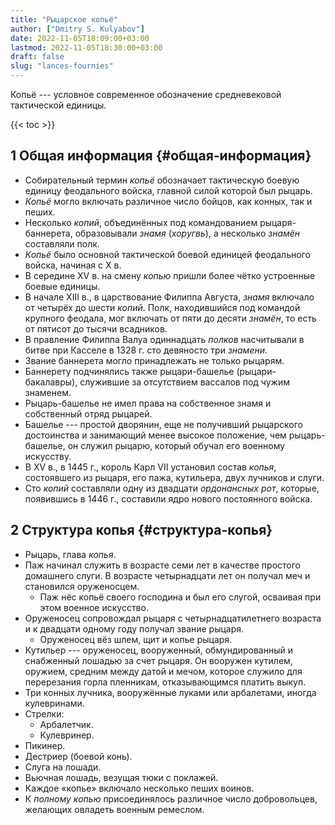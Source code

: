 ```yaml
---
title: "Рыцарское копьё"
author: ["Dmitry S. Kulyabov"]
date: 2022-11-05T18:09:00+03:00
lastmod: 2022-11-05T18:30:00+03:00
draft: false
slug: "lances-fournies"
---
```


Копьё --- условное современное обозначение средневековой тактической единицы.

<!--more-->

{{< toc >}}


## <span class="section-num">1</span> Общая информация {#общая-информация}

-   Собирательный термин _копьё_ обозначает тактическую боевую единицу феодального войска, главной силой которой был рыцарь.
-   _Копьё_ могло включать различное число бойцов, как конных, так и пеших.
-   Несколько _копий_, объединённых под командованием рыцаря-баннерета, образовывали _знамя_ (_хоругвь_), а несколько _знамён_ составляли полк.
-   _Копьё_ было основной тактической боевой единицей феодального войска, начиная с X в.
-   В середине XV в. на смену _копью_ пришли более чётко устроенные боевые единицы.
-   В начале XIII в., в царствование Филиппа Августа, _знамя_ включало от четырёх до шести _копий_. Полк, находившийся под командой крупного феодала, мог включать от пяти до десяти _знамён_, то есть от пятисот до тысячи всадников.
-   В правление Филиппа Валуа одиннадцать _полков_ насчитывали в битве при Касселе в 1328 г. сто девяносто три _знамени_.
-   Звание баннерета могло принадлежать не только рыцарям.
-   Баннерету подчинялись также рыцари-башелье (рыцари-бакалавры), служившие за отсутствием вассалов под чужим знаменем.
-   Рыцарь-башелье не имел права на собственное знамя и собственный отряд рыцарей.
-   Башелье --- простой дворянин, еще не получивший рыцарского достоинства и занимающий менее высокое положение, чем рыцарь-башелье, он служил рыцарю, который обучал его военному искусству.
-   В XV в., в 1445 г., король Карл VII установил состав _копья_, состоявшего из рыцаря, его пажа, кутильера, двух лучников и слуги.
-   Сто _копий_ составляли одну из двадцати _ордонансных рот_, которые, появившись в 1446 г., составили ядро нового постоянного войска.


## <span class="section-num">2</span> Структура копья {#структура-копья}

-   Рыцарь, глава _копья_.
-   Паж начинал служить в возрасте семи лет в качестве простого домашнего слуги. В возрасте четырнадцати лет он получал меч и становился оруженосцем.
    -   Паж нёс копьё своего господина и был его слугой, осваивая при этом военное искусство.
-   Оруженосец сопровождал рыцаря с четырнадцатилетнего возраста и к двадцати одному году получал звание рыцаря.
    -   Оруженосец вёз шлем, щит и копье рыцаря.
-   Кутильер --- оруженосец, вооруженный, обмундированный и снабженный лошадью за счет рыцаря. Он вооружен кутилем, оружием, средним между датой и мечом, которое служило для перерезания горла пленникам, отказывающимся платить выкуп.
-   Три конных лучника, вооружённые луками или арбалетами, иногда кулевринами.
-   Стрелки:
    -   Арбалетчик.
    -   Кулевринер.
-   Пикинер.
-   Дестриер (боевой конь).
-   Слуга на лошади.
-   Вьючная лошадь, везущая тюки с поклажей.
-   Каждое «копье» включало несколько пеших воинов.
-   К _полному копью_ присоединялось различное число добровольцев, желающих овладеть военным ремеслом.
